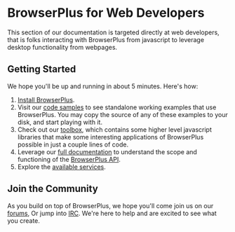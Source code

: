 # BrowserPlus for Web Developers

This section of our documentation is targeted directly at web developers, that is folks interacting with
BrowserPlus from javascript to leverage desktop functionality from webpages.

## Getting Started

We hope you'll be up and running in about 5 minutes. Here's how:

1. [Install BrowserPlus](http://browserplus.yahoo.com/install/).
2. Visit our [code samples](/docs/web_dev/example_code/) to see standalone 
   working examples that use BrowserPlus. You may copy the source of any of these examples to your disk, 
   and start playing with it.
3. Check out our [toolbox](http://browserplus.yahoo.com/developer/web/toolbox/installer/), which contains 
   some higher level javascript libraries that make some interesting applications of BrowserPlus possible 
   in just a couple lines of code.
4. Leverage our [full documentation](/docs/web_dev/JavaScript_API_Overview.html) 
   to understand the scope and functioning of the 
   [BrowserPlus API](/docs/web_dev/JavaScript_API_Reference.html).
5. Explore the [available services](/docs/services/).

## Join the Community

As you build on top of BrowserPlus, we hope you'll come join us on our
[forums](http://developer.yahoo.net/forum/index.php?showforum=90),  Or jump
into [IRC](/discuss/). We're here to help and are excited to see what you create.